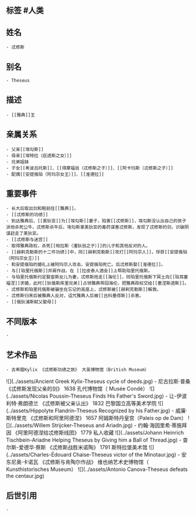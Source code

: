 ## 标签  #人类
## 姓名
	- 忒修斯
## 别名
	- Theseus
## 描述
	- [[雅典]]王
## 亲属关系
	- 父亲[[埃勾斯]]
	- 母亲[[埃特拉（庇透斯之女）]]
	- 兄弟姐妹
	- 子女[[希波吕托斯]]、[[得摩福翁（忒修斯之子）]]、[[阿卡玛斯（忒修斯之子）]]
	- 配偶[[安提俄珀（阿玛宗女王）]]、[[淮德拉]]
## 重要事件
	- 长大后取出剑和鞋前往[[雅典]]。
	- [[忒修斯的功绩]]
	- 到达雅典后，[[美狄亚]]为[[埃勾斯]]妻子，陷害[[忒修斯]]，埃勾斯没认出自己的孩子派他杀死公牛，忒修斯杀牛后，埃勾斯拿美狄亚的毒药谋害忒修斯，发现了忒修斯的剑，识破阴谋赶走了美狄亚。
	- [[忒修斯与迷宫]]
	- 取得雅典政权，杀死[[帕拉斯（潘狄翁之子）]]的儿子和其他反对的人。
	- [[赫剌克勒斯的十二件功绩]]中，同[[赫剌克勒斯]]攻打[[阿玛宗人]]，俘获[[安提俄珀（阿玛宗女王）]]
	- 和安提俄珀的婚礼上被阿玛宗人攻击，安提俄珀死亡。后忒修斯娶[[淮德拉]]。
	- 与[[珀里托俄斯]]并肩作战，在 [[拉皮泰人酒会]]上帮助珀里托俄斯。
	- 与珀里托俄斯约定娶宙斯女儿为妻，忒修斯抢走[[海伦]]，同珀里托俄斯下冥土向[[珀耳塞福涅]]求婚，此时[[狄俄斯库里兄弟]]占领雅典带回海伦，把雅典政权交给[[墨涅斯透斯]]。
	- 忒修斯和珀里托俄斯被骗坐在忘记的高座上，忒修斯被[[赫剌克勒斯]]解救。
	- 忒修斯归来后被雅典人反对，诅咒雅典人后被[[吕科墨得斯]]杀害。
	- [[俄狄浦斯弑父娶母]]
## 不同版本
	-
## 艺术作品
	- 古希腊Kylix 《忒修斯功绩之旅》 大英博物馆（British Museum）
 ![](../assets/Ancient Greek Kylix-Theseus cycle of deeds.jpg)
	- 尼古拉斯·普桑 《忒修斯发现父亲的剑》 1638 孔代博物馆（  Musée Condé）
 ![](../assets/Nicolas Poussin-Theseus Finds His Father's Sword.jpg)
	- 让-伊波利特·弗朗德兰 《忒修斯被父亲认出》 1832 巴黎国立高等美术学院
 ![](../assets/Hippolyte Flandrin-Theseus Recognized by his Father.jpg)
	- 威廉·斯特里克 《忒修斯和阿里阿德涅》 1657 阿姆斯特丹皇宫（Paleis op de Dam）
 ![](../assets/Willem Strijcker-Theseus and Ariadn.jpg)
	- 约翰·海因里希·蒂施拜因 《阿里阿德涅给忒修斯线团》 1779 私人收藏
 ![](../assets/Johann Heinrich Tischbein-Ariadne Helping Theseus by Giving him a Ball of Thread.jpg)
	- 查尔斯-爱德华·蔡斯 《忒修斯战胜米诺陶》 1791 斯特拉堡美术馆
 ![](../assets/Charles-Édouard Chaise-Theseus victor of the Minotaur.jpg)
	- 安东尼奥·卡诺瓦 《忒修斯与肯陶尔作战》 维也纳艺术史博物馆（ Kunsthistorisches Museum）
 ![](../assets/Antonio Canova-Theseus defeats the centaur.jpg)
## 后世引用
	-
